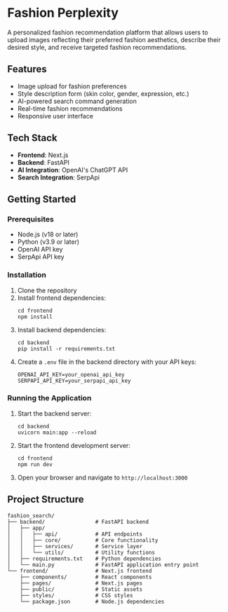 # Fashion Perplexity

A personalized fashion recommendation platform that allows users to upload images reflecting their preferred fashion aesthetics, describe their desired style, and receive targeted fashion recommendations.

## Features

- Image upload for fashion preferences
- Style description form (skin color, gender, expression, etc.)
- AI-powered search command generation
- Real-time fashion recommendations
- Responsive user interface

## Tech Stack

- **Frontend**: Next.js
- **Backend**: FastAPI
- **AI Integration**: OpenAI's ChatGPT API
- **Search Integration**: SerpApi

## Getting Started

### Prerequisites

- Node.js (v18 or later)
- Python (v3.9 or later)
- OpenAI API key
- SerpApi API key

### Installation

1. Clone the repository
2. Install frontend dependencies:
   ```
   cd frontend
   npm install
   ```
3. Install backend dependencies:
   ```
   cd backend
   pip install -r requirements.txt
   ```
4. Create a `.env` file in the backend directory with your API keys:
   ```
   OPENAI_API_KEY=your_openai_api_key
   SERPAPI_API_KEY=your_serpapi_api_key
   ```

### Running the Application

1. Start the backend server:
   ```
   cd backend
   uvicorn main:app --reload
   ```
2. Start the frontend development server:
   ```
   cd frontend
   npm run dev
   ```
3. Open your browser and navigate to `http://localhost:3000`

## Project Structure

```
fashion_search/
├── backend/                # FastAPI backend
│   ├── app/
│   │   ├── api/            # API endpoints
│   │   ├── core/           # Core functionality
│   │   ├── services/       # Service layer
│   │   └── utils/          # Utility functions
│   ├── requirements.txt    # Python dependencies
│   └── main.py             # FastAPI application entry point
└── frontend/               # Next.js frontend
    ├── components/         # React components
    ├── pages/              # Next.js pages
    ├── public/             # Static assets
    ├── styles/             # CSS styles
    └── package.json        # Node.js dependencies
```
